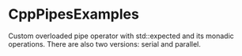# CppPipesExamples
Custom overloaded pipe operator with std::expected and its monadic operations.
There are also two versions: serial and parallel.
